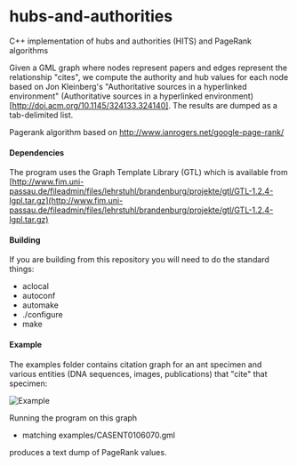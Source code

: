 hubs-and-authorities
====================

C++ implementation of hubs and authorities (HITS) and PageRank algorithms


Given a GML graph where nodes represent papers and edges represent the 
relationship "cites", we compute the authority and hub values for each node
based on Jon Kleinberg's "Authoritative sources in a hyperlinked environment"
(Authoritative sources in a hyperlinked environment)[http://doi.acm.org/10.1145/324133.324140].
The results are dumped as a tab-delimited list.

Pagerank algorithm based on http://www.ianrogers.net/google-page-rank/

#### Dependencies
The program uses the Graph Template Library (GTL) which is available from [http://www.fim.uni-passau.de/fileadmin/files/lehrstuhl/brandenburg/projekte/gtl/GTL-1.2.4-lgpl.tar.gz](http://www.fim.uni-passau.de/fileadmin/files/lehrstuhl/brandenburg/projekte/gtl/GTL-1.2.4-lgpl.tar.gz)

#### Building
If you are building from this repository you will need to do the standard things:

* aclocal
* autoconf
* automake
* ./configure
* make

#### Example

The examples folder contains citation graph for an ant specimen and various entities (DNA sequences, images, publications) that "cite" that specimen:

![Example](https://github.com/rdmpage/hubs-and-authorities/raw/master/examples/CASENT0106070.png)

Running the program on this graph

* matching examples/CASENT0106070.gml

produces a text dump of PageRank values.
